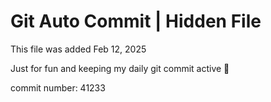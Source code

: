 # Git Auto Commit | Hidden File

This file was added Feb 12, 2025

Just for fun and keeping my daily git commit active 🤪

commit number: 41233

